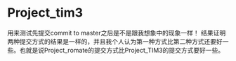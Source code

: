 # Project_tim3
用来测试先提交commit to master之后是不是跟我想象中的现象一样！
结果证明两种提交方式的结果是一样的，并且我个人认为第一种方式比第二种方式还要好一些。也就是说Project_romate的提交方式比Project_TIM3的提交方式要好一些。
